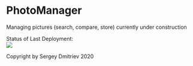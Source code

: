 # PhotoManager
Managing pictures (search, compare, store) currently under construction

Status of Last Deployment: <br>
<img src="https://github.com/PyScientist/PhotoManager/workflows/CI-ID-Pipline-to-AWS-ElasticBeastalk/badge.svg?branch=master"><br>

Copyright by Sergey Dmitriev <C> 2020
